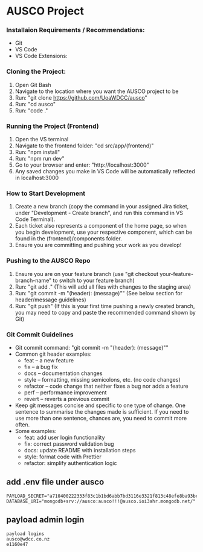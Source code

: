 # AUSCO Project

### Installaion Requirements / Recommendations:
- Git
- VS Code
- VS Code Extensions: 

### Cloning the Project:
1. Open Git Bash
2. Navigate to the location where you want the AUSCO project to be
3. Run: "git clone https://github.com/UoaWDCC/ausco"
4. Run: "cd ausco"
5. Run: "code ."

### Running the Project (Frontend)
1. Open the VS terminal
2. Navigate to the frontend folder: "cd src/app/(frontend)"
3. Run: "npm install"
4. Run: "npm run dev"
5. Go to your browser and enter: "http://localhost:3000"
6. Any saved changes you make in VS Code will be automatically reflected in localhost:3000

### How to Start Development
1. Create a new branch (copy the command in your assigned Jira ticket, under "Development - Create branch", and run this command in VS Code Terminal).
2. Each ticket also represents a component of the home page, so when you begin development, use your respective component, which can be found in the (frontend)/components folder.
3. Ensure you are committing and pushing your work as you develop!

### Pushing to the AUSCO Repo
1. Ensure you are on your feature branch (use "git checkout your-feature-branch-name" to switch to your feature branch)
2. Run: "git add ." (This will add all files with changes to the staging area)
3. Run: "git commit -m "(header): (message)"" (See below section for header/message guidelines)
4. Run: "git push" (If this is your first time pushing a newly created branch, you may need to copy and paste the recommended command shown by Git)

### Git Commit Guidelines
- Git commit command: "git commit -m "(header): (message)""
- Common git header examples:
  - feat – a new feature
  - fix – a bug fix
  - docs – documentation changes
  - style – formatting, missing semicolons, etc. (no code changes)
  - refactor – code change that neither fixes a bug nor adds a feature
  - perf – performance improvement
  - revert – reverts a previous commit
- Keep git messages concise and specific to one type of change. One sentence to summarise the changes made is sufficient. If you need to use more than one sentence, chances are, you need to commit more often.
- Some examples:
  - feat: add user login functionality
  - fix: correct password validation bug
  - docs: update README with installation steps
  - style: format code with Prettier
  - refactor: simplify authentication logic


## add .env file under ausco

```
PAYLOAD_SECRET="a710400222333f83c1b1bd6abb7bd3116e3321f813c48efe8ba93bc75cd16b82"
DATABASE_URI="mongodb+srv://ausco:ausco!!!@ausco.ioi3ahr.mongodb.net/"
```

## payload admin login

```
payload logins
ausco@wdcc.co.nz
e1160e47
```
